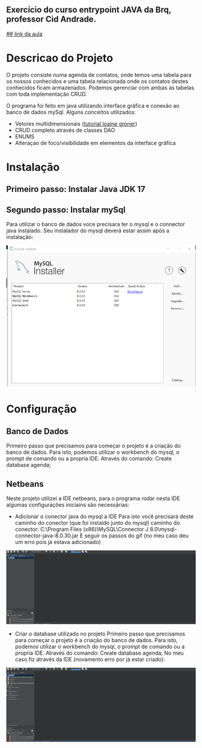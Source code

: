 ## Exercício do curso entrypoint JAVA da Brq, professor Cid Andrade.

[## link da aula](https://drive.google.com/file/d/1S-v5-aNZMSCWquK5FhN2VlZAyzqn0FA3/view)

# Descricao do Projeto
O projeto consiste numa agenda de contatos, onde temos uma tabela para os nossos conhecidos e uma tabela relacionada onde os contatos destes conhecidos ficam armazenados. Podemos gerenciar com ambas as tabelas com toda implementação CRUD.

O programa foi feito em java utilizando interface gráfica e conexão ao banco de dados mySql. 
Alguns conceitos utilizados: 
- Vetores multidimensionais ([tutorial loaine groner](https://www.youtube.com/watch?v=P66G0rxdL-k))
- CRUD completo através de classes DAO
- ENUMS
- Alteraçao de foco/visibilidade em elementos da interface gráfica

# Instalação
## Primeiro passo: Instalar Java JDK 17

## Segundo passo: Instalar mySql
Para utilizar o banco de dados voce precisara ter o mysql e o connector java instalado.
Seu instalador do mysql deverá estar assim após a instalação: 

![Mysql installer](./readmeImgs/instalacaoMysql.PNG)


# Configuração
## Banco de Dados
Primeiro passo que precisamos para começar o projeto é a criação do banco de dados.
Para isto, podemos utilizar o workbench do mysql, o prompt de comando ou a propria IDE. Através do comando:
Create database agenda;

## Netbeans
Neste projeto utilizei a IDE netbeans, para o programa rodar nesta IDE algumas configurações iniciains são necessárias:

- Adicionar o conector java do mysql a IDE
Para isto você precisará deste caminho do conector (que foi instaldo junto do mysql)
caminho do conector: C:\Program Files (x86)\MySQL\Connector J 8.0\mysql-connector-java-8.0.30.jar
E seguir os passos do gif (no meu caso deu um erro pois já estava adicionado)

![Adicionado conector J ao netebeans](./readmeImgs/configNetbeans/adicionadoConectorJ.gif)


- Criar o database utilizado no projeto
Primeiro passo que precisamos para começar o projeto é a criação do banco de dados.
Para isto, podemos utilizar o workbench do mysql, o prompt de comando ou a propria IDE. Através do comando:
Create database agenda;
No meu caso fiz através da IDE (novamento erro por já estar criado):

![Criando database pelo netbeans](./readmeImgs/configNetbeans/criandoDB.gif)
